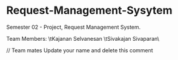 # Request-Management-Sysytem
Semester 02 - Project, Request Management System.

Team Members:
    \tKajanan Selvanesan
    \tSivakajan Sivaparan\\


// Team mates Update your name and delete this comment
